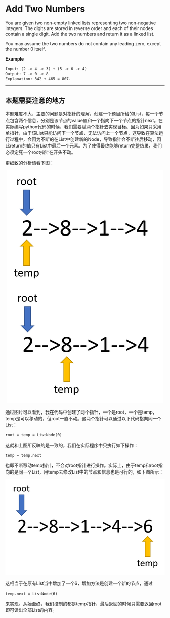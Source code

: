 # Add Two Numbers #
You are given two non-empty linked lists representing two non-negative integers. The digits are stored in reverse order and each of their nodes contain a single digit. Add the two numbers and return it as a linked list.

You may assume the two numbers do not contain any leading zero, except the number 0 itself.

**Example**
```
Input: (2 -> 4 -> 3) + (5 -> 6 -> 4)
Output: 7 -> 0 -> 8
Explanation: 342 + 465 = 807.
```
---
## 本题需要注意的地方 ##
本题难度不大，主要的问题是对指针的理解，创建一个题目所给的List，每一个节点包含两个信息，分别是该节点的value值和一个指向下一个节点的指针next。在实际编写python代码的时候，我们需要赋两个指针去实现目标。因为如果只采用单指针，由于该List只能访问下一个节点，无法访问上一个节点，这导致在算法运行过程中，会因为不断的在List中创建新的Node，导致指针会不断往后移动，因此return的值只有List中最后一个元素。为了使得最终能够return完整结果，我们必须定死一个root指针在开头不动。

更细致的分析请看下图：
<center>

![访问](1.png)

</center>

通过图片可以看到，我在代码中创建了两个指针，一个是root，一个是temp，temp是可以移动的，但root一直不动。这两个指针可以通过以下代码指向同一个List：
```
root = temp = ListNode(0)
```
这就和上图所反映的是一致的，我们在实际程序中只执行如下操作：
```
temp = temp.next
```
也即不断移动temp指针，不会对root指针进行操作。实际上，由于temp和root指向的是同一个List，用temp去修改List中的节点和信息也是可行的，如下图所示：
<center>

![访问](2.png)

</center>

这相当于在原有List当中增加了一个6，增加方法是创建一个新的节点，通过
```
temp.next = ListNode(6)
```
来实现。从始至终，我们控制的都是temp指针，最后返回的时候只需要返回root即可读出全部List的内容。
